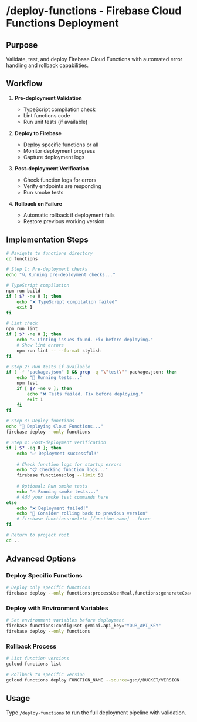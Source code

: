 # /deploy-functions - Firebase Cloud Functions Deployment

## Purpose
Validate, test, and deploy Firebase Cloud Functions with automated error handling and rollback capabilities.

## Workflow

1. **Pre-deployment Validation**
   - TypeScript compilation check
   - Lint functions code
   - Run unit tests (if available)
   
2. **Deploy to Firebase**
   - Deploy specific functions or all
   - Monitor deployment progress
   - Capture deployment logs
   
3. **Post-deployment Verification**
   - Check function logs for errors
   - Verify endpoints are responding
   - Run smoke tests
   
4. **Rollback on Failure**
   - Automatic rollback if deployment fails
   - Restore previous working version

## Implementation Steps

```bash
# Navigate to functions directory
cd functions

# Step 1: Pre-deployment checks
echo "🔍 Running pre-deployment checks..."

# TypeScript compilation
npm run build
if [ $? -ne 0 ]; then
    echo "❌ TypeScript compilation failed"
    exit 1
fi

# Lint check
npm run lint
if [ $? -ne 0 ]; then
    echo "⚠️ Linting issues found. Fix before deploying."
    # Show lint errors
    npm run lint -- --format stylish
fi

# Step 2: Run tests if available
if [ -f "package.json" ] && grep -q "\"test\"" package.json; then
    echo "🧪 Running tests..."
    npm test
    if [ $? -ne 0 ]; then
        echo "❌ Tests failed. Fix before deploying."
        exit 1
    fi
fi

# Step 3: Deploy functions
echo "🚀 Deploying Cloud Functions..."
firebase deploy --only functions

# Step 4: Post-deployment verification
if [ $? -eq 0 ]; then
    echo "✅ Deployment successful!"
    
    # Check function logs for startup errors
    echo "📋 Checking function logs..."
    firebase functions:log --limit 50
    
    # Optional: Run smoke tests
    echo "🔥 Running smoke tests..."
    # Add your smoke test commands here
else
    echo "❌ Deployment failed!"
    echo "🔄 Consider rolling back to previous version"
    # firebase functions:delete [function-name] --force
fi

# Return to project root
cd ..
```

## Advanced Options

### Deploy Specific Functions
```bash
# Deploy only specific functions
firebase deploy --only functions:processUserMeal,functions:generateCoachingInsights
```

### Deploy with Environment Variables
```bash
# Set environment variables before deployment
firebase functions:config:set gemini.api_key="YOUR_API_KEY"
firebase deploy --only functions
```

### Rollback Process
```bash
# List function versions
gcloud functions list

# Rollback to specific version
gcloud functions deploy FUNCTION_NAME --source=gs://BUCKET/VERSION
```

## Usage
Type `/deploy-functions` to run the full deployment pipeline with validation.